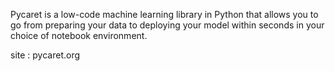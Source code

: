 Pycaret is a low-code machine learning library in Python that allows you to go from preparing your data to deploying your model within seconds in your choice of notebook environment.

site : pycaret.org
